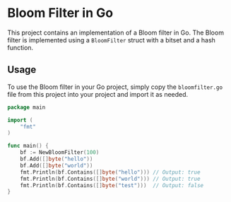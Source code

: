 # Bloom Filter in Go

This project contains an implementation of a Bloom filter in Go. The Bloom filter is implemented using a `BloomFilter` struct with a bitset and a hash function.

## Usage

To use the Bloom filter in your Go project, simply copy the `bloomfilter.go` file from this project into your project and import it as needed.

```go
package main

import (
	"fmt"
)

func main() {
	bf := NewBloomFilter(100)
	bf.Add([]byte("hello"))
	bf.Add([]byte("world"))
	fmt.Println(bf.Contains([]byte("hello"))) // Output: true
	fmt.Println(bf.Contains([]byte("world"))) // Output: true
	fmt.Println(bf.Contains([]byte("test")))  // Output: false
}
```